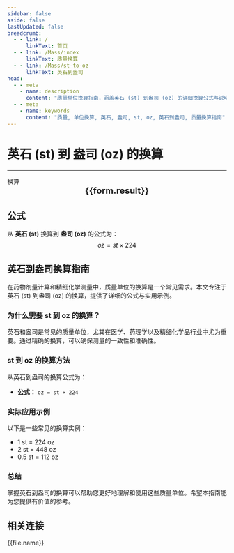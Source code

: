```yaml
---
sidebar: false
aside: false
lastUpdated: false
breadcrumb:
  - - link: /
      linkText: 首页
  - - link: /Mass/index
      linkText: 质量换算
  - - link: /Mass/st-to-oz
      linkText: 英石到盎司
head:
  - - meta
    - name: description
      content: "质量单位换算指南，涵盖英石 (st) 到盎司 (oz) 的详细换算公式与说明。"
  - - meta
    - name: keywords
      content: "质量, 单位换算, 英石, 盎司, st, oz, 英石到盎司, 质量换算指南"
---
```

# 英石 (st) 到 盎司 (oz) 的换算
---
<script setup>
import { onMounted, reactive, inject, ref } from 'vue'
import { NButton, NForm, NFormItem, NInput, NInputNumber, NSelect, NCard, useMessage,NGrid ,NGi } from 'naive-ui'
import { defineClientComponent } from 'vitepress'
import { Mass } from '../../files';

const convert = inject('convert')

const form = reactive({
  number: null,
  result: '',
})

const convertHandler = () => {
  if (form.number !== null && !isNaN(form.number)) {
    const convertedValue = parseFloat(form.number) * 224
    form.result = `${form.number}st = ${convertedValue.toFixed(0)}oz`
  } else {
    form.result = '请输入有效的数值。'
  }
}
</script>

<n-form size="large" :model="form">
  <n-form-item label="英石 (st)">
    <n-input-number v-model:value="form.number" placeholder="输入英石" style="width: 100%" />
  </n-form-item>
  <n-form-item>
    <n-button type="info" @click="convertHandler" block>换算</n-button>
  </n-form-item>
</n-form>

<n-card  embedded :bordered="false" hoverable>
  <div  style="text-align:center;font-size:20px;">
    <strong>{{form.result}}</strong>
  </div>
</n-card>

## 公式

从 **英石 (st)** 换算到 **盎司 (oz)** 的公式为：
$$ oz = st \times 224 $$

## 英石到盎司换算指南

在药物剂量计算和精细化学测量中，质量单位的换算是一个常见需求。本文专注于英石 (st) 到盎司 (oz) 的换算，提供了详细的公式与实用示例。

### 为什么需要 st 到 oz 的换算？

英石和盎司是常见的质量单位，尤其在医学、药理学以及精细化学品行业中尤为重要。通过精确的换算，可以确保测量的一致性和准确性。

### st 到 oz 的换算方法

从英石到盎司的换算公式为：

- **公式：** `oz = st × 224`

### 实际应用示例

以下是一些常见的换算实例：

- 1 st = 224 oz
- 2 st = 448 oz
- 0.5 st = 112 oz

### 总结

掌握英石到盎司的换算可以帮助您更好地理解和使用这些质量单位。希望本指南能为您提供有价值的参考。

## 相关连接
<n-grid x-gap="12" :cols="2">
  <n-gi v-for="(file, index) in Mass" :key="index">
    <n-button
      text
      tag="a"
      :href="file.path"
      type="info"
    >
      {{file.name}}
    </n-button>
  </n-gi>
</n-grid>